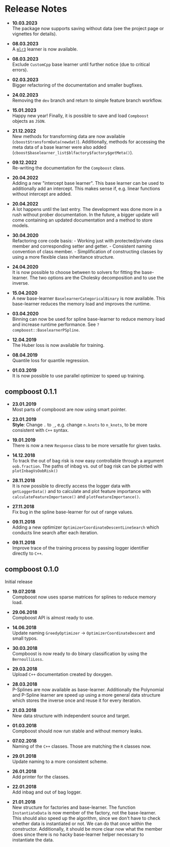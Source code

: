# Release Notes

- **10.03.2023** \
  The package now supports saving without data (see the project page or vignettes for details).

- **08.03.2023** \
  A [`mlr3`](https://mlr3.mlr-org.com/) learner is now available.

- **08.03.2023** \
  Exclude `CustomCpp` base learner until further notice (due to critical errors).

- **02.03.2023** \
  Bigger refactoring of the documentation and smaller bugfixes.

- **24.02.2023** \
  Removing the `dev` branch and return to simple feature branch workflow.

- **15.01.2023** \
  Happy new year! Finally, it is possible to save and load `Compboost` objects as `JSON`.

- **21.12.2022** \
  New methods for transforming data are now available (`cboost$transformData(newdat)`). Additionally, methods for accessing the meta data of a base learner were also added (`cboost$baselearner_list$blfactory$factory$getMeta()`).

- **09.12.2022** \
  Re-writing the documentation for the `Compboost` class.

- **20.04.2022** \
  Adding a new "intercept base learner". This base learner can be used to additionally add an intercept. This makes sense if, e.g. linear functions without intercept are added.

- **20.04.2022**\
  A lot happens until the last entry. The development was done more in a rush without prober documentation. In the future, a bigger update will come containing an updated documentation and a method to store models.

- **30.04.2020** \
  Refactoring core code basis:
      - Working just with protected/private class member and corresponding setter and getter.
      - Consistent naming convention of class member.
      - Simplification of constructing classes by using a more flexible class inheritance structure.

- **24.04.2020** \
  It is now possible to choose between to solvers for fitting the base-learner. The two options are the Cholesky
  decomposition and to use the inverse.

- **15.04.2020** \
  A new base-learner `BaselearnerCategoricalBinary` is now available. This base-learner reduces the memory load and improves
  the runtime.

- **03.04.2020** \
  Binning can now be used for spline base-learner to reduce memory load and increase runtime performance. See `?compboost::BaselearnerPSpline`.

- **12.04.2019** \
  The Huber loss is now available for training.

- **08.04.2019** \
  Quantile loss for quantile regression.

- **01.03.2019** \
  It is now possible to use parallel optimizer to speed up training.

## compboost 0.1.1

- **23.01.2019** \
  Most parts of compboost are now using smart pointer.

- **23.01.2019** \
  **Style**: Change `.` to `_`, e.g. change `n.knots` to `n_knots`, to be more consistent with `C++` syntax.

- **19.01.2019** \
  There is now a new `Response` class to be more versatile for given tasks.

- **14.12.2018** \
  To track the out of bag risk is now easy controllable through a argument `oob.fraction`. The paths of inbag vs. out of bag risk can be plotted with `plotInbagVsOobRisk()`

- **28.11.2018** \
  It is now possible to directly access the logger data with `getLoggerData()` and to calculate and plot feature importance with `calculateFeatureImportance()` and `plotFeatureImportance()`.

- **27.11.2018** \
  Fix bug in the spline base-learner for out of range values.

- **09.11.2018** \
  Adding a new optimizer `OptimizerCoordinateDescentLineSearch` which conducts line search after each iteration.

- **09.11.2018** \
  Improve trace of the training process by passing logger identifier directly to `C++`.

## compboost 0.1.0

Initial release

- **19.07.2018** \
  Compboost now uses sparse matrices for splines to reduce memory load.

- **29.06.2018** \
  Compboost API is almost ready to use.

- **14.06.2018** \
  Update naming `GreedyOptimizer` -> `OptimizerCoordinateDescent` and small typos.

- **30.03.2018** \
  Compboost is now ready to do binary classification by using the
  `BernoulliLoss`.

- **29.03.2018** \
  Upload `C++` documentation created by doxygen.

- **28.03.2018** \
  P-Splines are now available as base-learner. Additionally the Polynomial and P-Spline learner
  are speed up using a more general data structure which stores the inverse once and reuse it for
  every iteration.

- **21.03.2018** \
  New data structure with independent source and target.

- **01.03.2018** \
  Compboost should now run stable and without memory leaks.

- **07.02.2018** \
  Naming of the `C++` classes. Those are matching the `R` classes now.

- **29.01.2018** \
  Update naming to a more consistent scheme.

- **26.01.2018** \
  Add printer for the classes.

- **22.01.2018** \
  Add inbag and out of bag logger.

- **21.01.2018** \
  New structure for factories and base-learner. The function
  `InstantiateData` is now member of the factory, not the base-learner. This
  should also speed up the algorithm, since we don't have to check whether data
  is instantiated or not. We can do that once within the constructor.
  Additionally, it should be more clear now what the member does since there is
  no hacky base-learner helper necessary to instantiate the data.
